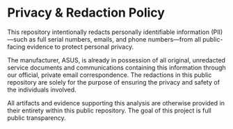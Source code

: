# Privacy \& Redaction Policy

This repository intentionally redacts personally identifiable information (PII)—such as full serial numbers, emails, and phone numbers—from all public-facing evidence to protect personal privacy.



The manufacturer, ASUS, is already in possession of all original, unredacted service documents and communications containing this information through our official, private email correspondence. The redactions in this public repository are solely for the purpose of ensuring the privacy and safety of the individuals involved.



All artifacts and evidence supporting this analysis are otherwise provided in their entirety within this public repository. The goal of this project is full public transparency.

